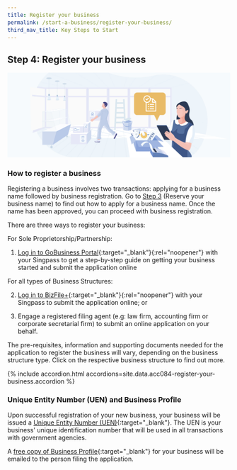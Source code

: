 ```yaml
---
title: Register your business
permalink: /start-a-business/register-your-business/
third_nav_title: Key Steps to Start
---
```


## Step 4: Register your business

![Register Biz](/images/start/StartSJ_RegisterBusiness.jpg)

### How to register a business

Registering a business involves two transactions: applying for a business name followed by business registration. Go to [Step 3](/start-a-business/reserve-your-business-name/) (Reserve your business name) to find out how to apply for a business name.
Once the name has been approved, you can proceed with business registration.


There are three ways to register your business:

For Sole Proprietorship/Partnership:

1. [Log in to GoBusiness Portal](https://www.businessgrants.gov.sg/){:target="_blank"}{:rel="noopener"} with your Singpass to get a step-by-step guide on getting your business started and submit the application online 

For all types of Business Structures:

2. [Log in to BizFile+](https://www.bizfile.gov.sg/ngbbizfileinternet/faces/oracle/webcenter/portalapp/pages/BizfileHomepage.jspx#/){:target="_blank"}{:rel="noopener"} with your Singpass to submit the application online; or

3. Engage a registered filing agent (e.g: law firm, accounting firm or corporate secretarial firm) to submit an online application on your behalf.

The pre-requisites, information and supporting documents needed for the application to register the business will vary, depending on the business structure type. Click on the respective business structure to find out more.

{% include accordion.html accordions=site.data.acc084-register-your-business.accordion %}

### Unique Entity Number (UEN) and Business Profile

Upon successful registration of your new business, your business will be issued a [Unique Entity Number (UEN)](https://www.uen.gov.sg/ueninternet/faces/pages/admin/aboutUEN.jspx){:target="_blank"}. The UEN is your business' unique identification number that will be used in all transactions with government agencies.

A [free copy of Business Profile](https://www.acra.gov.sg/about-bizfile/updates-and-announcements/provision-of-free-business-profiles){:target="_blank"} for your business will be emailed to the person filing the application.